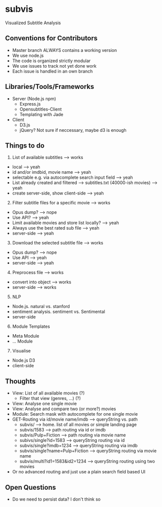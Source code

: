 # subvis
Visualized Subtitle Analysis

## Conventions for Contributors
- Master branch ALWAYS contains a working version
- We use node.js
- The code is organized strictly modular
- We use issues to track not yet done work
- Each issue is handled in an own branch

## Libraries/Tools/Frameworks
- Server (Node.js npm)
  - Express.js
  - Opensubtitles-Client
  - Templating with Jade
- Client
  - D3.js
  - jQuery? Not sure if neccessary, maybe d3 is enough

## Things to do
1. List of available subtitles --> works
  - local --> yeah
  - id and/or imdbid, movie name --> yeah
  - selectable e.g. via autocomplete search input field --> yeah
  - List already created and filtered --> subtitles.txt (40000-ish movies) --> yeah
  - create server-side, show client-side --> yeah
2. Filter subtitle files for a specific movie --> works
  - Opus dump? --> nope
  - Use API? --> yeah
  - Limit available movies and store list locally? --> yeah
  - Always use the best rated sub file --> yeah
  - server-side --> yeah
3. Download the selected subtitle file --> works
  - Opus dump? --> nope
  - Use API --> yeah
  - server-side --> yeah
4. Preprocess file --> works
  - convert into object --> works
  - server-side --> works
5. NLP
  - Node.js. natural vs. stanford
  - sentiment analysis. sentiment vs. Sentimental
  - server-side
6. Module Templates
  - Meta Module
  - ... Module
7. Visualise
  - Node.js D3
  - client-side

## Thoughts
- View: List of all available movies (?)
  - Filter that view (genres, ...) (?)
- View: Analyse one single movie
- View: Analyse and compare two (or more?) movies
- Module: Search mask with autocomplete for one single movie
- GET-Routing via id/movie name/imdb --> queryString vs. path
  - subvis/ --> home. list of all movies or simple landing page
  - subvis/1583 --> path routing via id or imdb
  - subvis/Pulp+Fiction --> path routing via movie name
  - subivs/single?id=1583 --> queryString routing via id
  - subvis/single?imdb=1234 --> queryString routing via imdb
  - subvis/single?name=Pulp+Fiction --> queryString routing via movie name
  - subvis/multi?id1=1583&id2=1234 --> queryString routing using two movies
- Or no advanced routing and just use a plain search field based UI

## Open Questions
- Do we need to persist data? I don't think so

